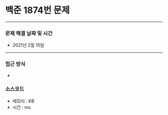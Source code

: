 
# 백준 1874번 문제

---

### 문제 해결 날짜 및 시간

- 2021년 2월 15일

---

### 접근 방식
- 

### 소스코드
- 메모리 : KB
- 시간 : ms
```C

```